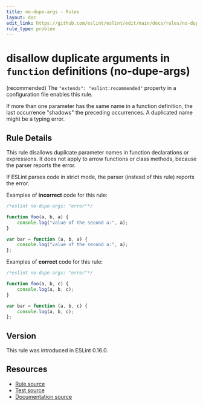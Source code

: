 ```yaml
---
title: no-dupe-args - Rules
layout: doc
edit_link: https://github.com/eslint/eslint/edit/main/docs/rules/no-dupe-args.md
rule_type: problem
---
```

<!-- Note: No pull requests accepted for this file. See README.md in the root directory for details. -->

# disallow duplicate arguments in `function` definitions (no-dupe-args)

(recommended) The `"extends": "eslint:recommended"` property in a configuration file enables this rule.

If more than one parameter has the same name in a function definition, the last occurrence "shadows" the preceding occurrences. A duplicated name might be a typing error.

## Rule Details

This rule disallows duplicate parameter names in function declarations or expressions. It does not apply to arrow functions or class methods, because the parser reports the error.

If ESLint parses code in strict mode, the parser (instead of this rule) reports the error.

Examples of **incorrect** code for this rule:

```js
/*eslint no-dupe-args: "error"*/

function foo(a, b, a) {
    console.log("value of the second a:", a);
}

var bar = function (a, b, a) {
    console.log("value of the second a:", a);
};
```

Examples of **correct** code for this rule:

```js
/*eslint no-dupe-args: "error"*/

function foo(a, b, c) {
    console.log(a, b, c);
}

var bar = function (a, b, c) {
    console.log(a, b, c);
};
```

## Version

This rule was introduced in ESLint 0.16.0.

## Resources

* [Rule source](https://github.com/eslint/eslint/tree/HEAD/lib/rules/no-dupe-args.js)
* [Test source](https://github.com/eslint/eslint/tree/HEAD/tests/lib/rules/no-dupe-args.js)
* [Documentation source](https://github.com/eslint/eslint/tree/HEAD/docs/rules/no-dupe-args.md)
